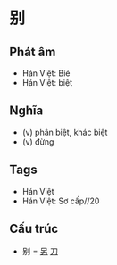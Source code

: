 # 别

## Phát âm
* Hán Việt: Bié
* Hán Việt: biệt

## Nghĩa
* (v) phân biệt, khác biệt
* (v) đừng

## Tags
* Hán Việt
* Hán Việt: Sơ cấp//20

## Cấu trúc
* 别 = [另](另.md) [刀](刀.md)

<script>window.HANZI_FIELD='别';</script>